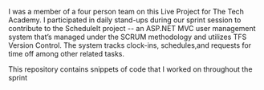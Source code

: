 I was a member of a four person team on this Live Project for The Tech Academy. I participated in daily stand-ups during our sprint session to contribute to the ScheduleIt project -- an ASP.NET MVC user management system that’s managed under the SCRUM methodology and utilizes TFS Version Control. The system tracks clock-ins, schedules,and requests for time off among other related tasks. 

This repository contains snippets of code that I worked on throughout the sprint
